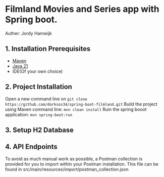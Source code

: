 
# Filmland Movies and Series app with Spring boot.

Auther: Jordy Hamwijk


## 1. Installation Prerequisites
* [Maven](https://maven.apache.org/download.cgi) 
* [Java 21](https://adoptium.net/temurin/releases/) 
* IDE(Of your own choice)

## 2. Project Installation

Open a new command line on
```git clone https://github.com/darksos34/spring-boot-filmland.git```
Build the project using Maven command line:
```mvn clean install```
Ruin the spring booot application:
```mvn spring-boot:run```

## 3. Setup H2 Database


## 4. API Endpoints
To avoid as much manual work as possible, a Postman collection is provided for you to import within your Postman installation.
This file can be found in src/main/resources/import/postman_collection.json
